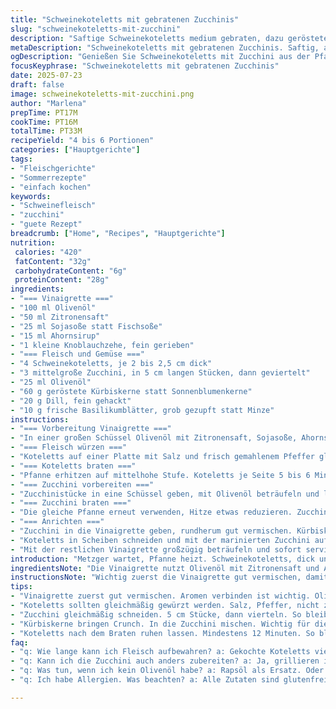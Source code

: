 ```yaml
---
title: "Schweinekoteletts mit gebratenen Zucchinis"
slug: "schweinekoteletts-mit-zucchini"
description: "Saftige Schweinekoteletts medium gebraten, dazu geröstete Zucchinistücke in Kräutervinaigrette. Sonnenblumenkerne geben Biss. Minze und Dill frisch, sorgen für Kühle. Zitronensaft hellt auf, Ahornsirup süßt fein. Knoblauch raspeln, Fischsoße bringt Umami. Gemüse in der Pfanne anbraten, Schwein erst ruhen lassen. Wenig Gewürze, viel Geschmack. Ohne Milchprodukte, Nüsse, Gluten und Eier. Schnell, einfach, vielfältig im Sommer wie Herbst. Aromatisch, mit mediterranem Hauch. Variationen möglich, Kräuter austauschen oder Kürbiskerne nutzen."
metaDescription: "Schweinekoteletts mit gebratenen Zucchinis. Saftig, aromatisch und ohne Allergene. Perfekt für gemütliche Sommerabende oder Herbsttage."
ogDescription: "Genießen Sie Schweinekoteletts mit Zucchini aus der Pfanne. Frisch, einfach, vielseitig. Ideal für jede Jahreszeit. Probieren Sie es aus."
focusKeyphrase: "Schweinekoteletts mit gebratenen Zucchinis"
date: 2025-07-23
draft: false
image: schweinekoteletts-mit-zucchini.png
author: "Marlena"
prepTime: PT17M
cookTime: PT16M
totalTime: PT33M
recipeYield: "4 bis 6 Portionen"
categories: ["Hauptgerichte"]
tags:
- "Fleischgerichte"
- "Sommerrezepte"
- "einfach kochen"
keywords:
- "Schweinefleisch"
- "zucchini"
- "guete Rezept"
breadcrumb: ["Home", "Recipes", "Hauptgerichte"]
nutrition: 
 calories: "420"
 fatContent: "32g"
 carbohydrateContent: "6g"
 proteinContent: "28g"
ingredients:
- "=== Vinaigrette ==="
- "100 ml Olivenöl"
- "50 ml Zitronensaft"
- "25 ml Sojasoße statt Fischsoße"
- "15 ml Ahornsirup"
- "1 kleine Knoblauchzehe, fein gerieben"
- "=== Fleisch und Gemüse ==="
- "4 Schweinekoteletts, je 2 bis 2,5 cm dick"
- "3 mittelgroße Zucchini, in 5 cm langen Stücken, dann geviertelt"
- "25 ml Olivenöl"
- "60 g geröstete Kürbiskerne statt Sonnenblumenkerne"
- "20 g Dill, fein gehackt"
- "10 g frische Basilikumblätter, grob gezupft statt Minze"
instructions:
- "=== Vorbereitung Vinaigrette ==="
- "In einer großen Schüssel Olivenöl mit Zitronensaft, Sojasoße, Ahornsirup und geriebenem Knoblauch mit einem Schneebesen gut verrühren. Beiseite stellen, damit sich die Aromen verbinden."
- "=== Fleisch würzen ==="
- "Koteletts auf einer Platte mit Salz und frisch gemahlenem Pfeffer gleichmäßig bestreuen."
- "=== Koteletts braten ==="
- "Pfanne erhitzen auf mittelhohe Stufe. Koteletts je Seite 5 bis 6 Minuten braten, bis der gewünschte Gargrad erreicht ist. Auf eine saubere Servierplatte legen und locker mit Alufolie bedecken. 12 Minuten ruhen lassen, während das Gemüse zubereitet wird."
- "=== Zucchini vorbereiten ==="
- "Zucchinistücke in eine Schüssel geben, mit Olivenöl beträufeln und leicht salzen und pfeffern. Gut vermischen, damit alles leicht bedeckt ist."
- "=== Zucchini braten ==="
- "Die gleiche Pfanne erneut verwenden, Hitze etwas reduzieren. Zucchini etwa 3 bis 4 Minuten auf jeder Seite anbraten, bis sie goldbraun und weich sind."
- "=== Anrichten ==="
- "Zucchini in die Vinaigrette geben, rundherum gut vermischen. Kürbiskerne, Dill und Basilikum untermengen."
- "Koteletts in Scheiben schneiden und mit der marinierten Zucchini auf Tellern verteilen."
- "Mit der restlichen Vinaigrette großzügig beträufeln und sofort servieren."
introduction: "Metzger wartet, Pfanne heizt. Schweinekoteletts, dick und saftig, ein bisschen Salz und Pfeffer. Knoblauch reibt man klein, Zitronensaft frisch gepresst. Die Zucchini, dicke Stücken, vierteln – kein Schnickschnack. Die Würze kommt aus Kräutern, nicht zu viel. Ahornsirup bringt Süße, Sojasoße statt Fischsoße – macht’s mediterran. Die Pfanne raucht, erst das Fleisch, dann das Gemüse. Koteletts ruhen lassen, Saft behält sich. Die Zucchini saugen die Vinaigrette auf, dazu die knackigen Kürbiskerne. Beißen und schmecken. Frisch, schnell, ohne Schnörkel. Frische Minze durch Basilikum ersetzt, für eine andere Note. So einfach und doch anders. Keine Allergene, einfach rein bei jeder Gelegenheit. Ein Gericht weg vom Alltag, leicht und doch wild vom Geschmack. Die Kräuter sind der Star. Eine Prise Veränderung, und alles passt wieder."
ingredientsNote: "Die Vinaigrette nutzt Olivenöl mit Zitronensaft und Ahornsirup als Basis. Statt traditioneller Fischsoße hilft Sojasoße um einen Umami-Kick, milder in Geschmack, leicht zugänglicher. Knoblauch frisch reiben, nicht zu viel, damit es nicht überdeckt. Für das Gemüse Zucchini in gleichmäßige Stücke schneiden, damit sie in der Pfanne knackig bleiben. Kürbiskerne statt Sonnenblumenkerne geben mehr Nussigkeit und etwas mehr Crunch. Frische Kräuter wie Dill sind ein Muss, Basilikum ersetzt Minze für andere Aromatik, harmoniert gut mit Zitrone. Öl eher moderat verwenden, damit die Vinaigrette leicht bleibt. Zucchini gut salzen, aber sparsam, damit die Textur erhalten bleibt. Die Koteletts ohne Knochen machen das Schneiden leichter später. Öl für das Braten auf mittelhohe Hitze fokussieren, sonst verbrennt das Öl zu schnell. Die Mischung aus Kräutern und Kernen macht die Salatkomponente zum Hingucker. Insgesamt ist Variabilität erlaubt – auch mit Thymian oder Koriander experimentieren."
instructionsNote: "Wichtig zuerst die Vinaigrette gut vermischen, damit alle Aromen sich verbinden können. Dann die Koteletts gleichmäßig würzen und ordentlich anbraten, so dass sie außen knusprig sind, innen rosa oder durch, je nach Geschmack. Ruhezeit nicht überspringen, das Fleisch wird saftiger. Zucchini werden separat gebraten in derselben Pfanne, damit Fleischreste Geschmack abgeben. Öl und Gewürze nur sparsam – zu viel lässt es matschig werden. Die Zucchini 3-4 Minuten pro Seite sind optimal, damit sie bissfest bleiben und Röstaromen entwickeln. Danach sofort in die Vinaigrette geben, damit sie den Geschmack aufnehmen. Zum Schluss die frischen Kräuter und Nüsse unterheben, nicht zu spät, sonst verwelken die Kräuter. Koteletts in Scheiben schneiden, anrichten, Vinaigrette über das Ganze geben, nicht zu wenig. Sofort servieren, warmes Fleisch mit kühlem, würzigem Salat. Für Variation kann man den Zitronensaft durch Limette ersetzen, oder statt Ahornsirup Honig nehmen. Die Zeitfenster beim Braten sind flexibel plus/minus 1-2 Minuten je nach Herd – einfach probieren."
tips:
- "Vinaigrette zuerst gut vermischen. Aromen verbinden ist wichtig. Olivenöl, Zitronensaft, Knoblauch. Holen Sie den Umami-Geschmack besser. Den Knoblauch klein reiben. Wenig, aber frisch und intensiv."
- "Koteletts sollten gleichmäßig gewürzt werden. Salz, Pfeffer, nicht zu viel. Hitze der Pfanne ist entscheidend. Nicht zu heiß, damit es nicht verbrennt. Kurz anbraten, bei mittelhoher Hitze."
- "Zucchini gleichmäßig schneiden. 5 cm Stücke, dann vierteln. So bleibt es bissfest. In derselben Pfanne braten. Nutzen Sie die Reste vom Kotelett für zusätzlichen Geschmack."
- "Kürbiskerne bringen Crunch. In die Zucchini mischen. Wichtig für die Textur. Das macht dann den Unterschied. Frische Kräuter wie Dill und Basilikum. Aromen entfalten sich, aber nicht überladen."
- "Koteletts nach dem Braten ruhen lassen. Mindestens 12 Minuten. So bleibt der Saft im Fleisch. Ideal für mehr Geschmack, nicht überstürzen. Sofort servieren. Vinaigrette darüber träufeln."
faq:
- "q: Wie lange kann ich Fleisch aufbewahren? a: Gekochte Koteletts viele Tage im Kühlschrank halten. Mindestens drei bis vier. Bestens in einem luftdichten Behälter."
- "q: Kann ich die Zucchini auch anders zubereiten? a: Ja, grillieren ist eine gute Alternative. Oder im Ofen rösten. Das gibt einen anderen Geschmack. Ausprobieren lohnt sich."
- "q: Was tun, wenn ich kein Olivenöl habe? a: Rapsöl als Ersatz. Oder Sonnenblumenöl nehmen. Auch möglich, aber nicht ganz gleich. Olivenöl hat mehr Geschmack."
- "q: Ich habe Allergien. Was beachten? a: Alle Zutaten sind glutenfrei, milchfrei, nussfrei, eifrei. Aber immer alles lesen. Prüfen Sie Etiketten gut. Sicherheit geht vor."

---
```

